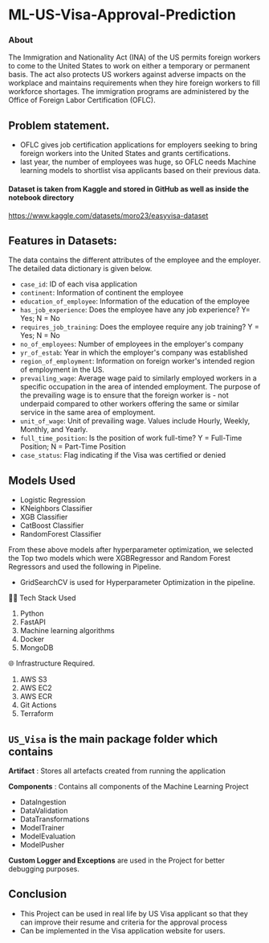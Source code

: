 # ML-US-Visa-Approval-Prediction

### About
The Immigration and Nationality Act (INA) of the US permits foreign workers to come to the United States to work on either a temporary or permanent basis. 
The act also protects US workers against adverse impacts on the workplace and maintains requirements when they hire foreign workers to fill workforce shortages. The immigration programs are administered by the Office of Foreign Labor Certification (OFLC).

## Problem statement.
* OFLC gives job certification applications for employers seeking to bring foreign workers into the United States and grants certifications. 
* last year, the number of employees was huge, so OFLC needs Machine learning models to shortlist visa applicants based on their previous data.

#### Dataset is taken from Kaggle and stored in GitHub as well as inside the notebook directory 
https://www.kaggle.com/datasets/moro23/easyvisa-dataset

## Features in Datasets:
The data contains the different attributes of the employee and the employer. The detailed data dictionary is given below.

- `case_id`: ID of each visa application
- `continent`: Information of continent the employee
- `education_of_employee`: Information of the education of the employee
- `has_job_experience`: Does the employee have any job experience? Y= Yes; N = No
- `requires_job_training`: Does the employee require any job training? Y = Yes; N = No
- `no_of_employees`: Number of employees in the employer's company
- `yr_of_estab`: Year in which the employer's company was established
- `region_of_employment`: Information on foreign worker's intended region of employment in the US.
- `prevailing_wage`: Average wage paid to similarly employed workers in a specific occupation in the area of intended employment. The purpose of the prevailing wage is to ensure that the foreign worker is - not underpaid compared to other workers offering the same or similar service in the same area of employment.
- `unit_of_wage`: Unit of prevailing wage. Values include Hourly, Weekly, Monthly, and Yearly.
- `full_time_position`: Is the position of work full-time? Y = Full-Time Position; N = Part-Time Position
- `case_status`: Flag indicating if the Visa was certified or denied

## Models Used
* Logistic Regression
* KNeighbors Classifier
* XGB Classifier
* CatBoost Classifier
* RandomForest Classifier

From these above models after hyperparameter optimization, we selected the Top two models which were XGBRegressor and Random Forest Regressors and used the following in Pipeline.

* GridSearchCV is used for Hyperparameter Optimization in the pipeline.

👨‍💻 Tech Stack Used
1. Python
2. FastAPI
3. Machine learning algorithms
4. Docker
5. MongoDB

🌐 Infrastructure Required.
1. AWS S3
2. AWS EC2
3. AWS ECR
4. Git Actions
5. Terraform

## `US_Visa` is the main package folder which contains 

**Artifact** : Stores all artefacts created from running the application

**Components** : Contains all components of the Machine Learning Project
- DataIngestion
- DataValidation
- DataTransformations
- ModelTrainer
- ModelEvaluation
- ModelPusher

**Custom Logger and Exceptions** are used in the Project for better debugging purposes.


## Conclusion
- This Project can be used in real life by US Visa applicant so that they can improve their resume and criteria for the approval process
- Can be implemented in the Visa application website for users.
